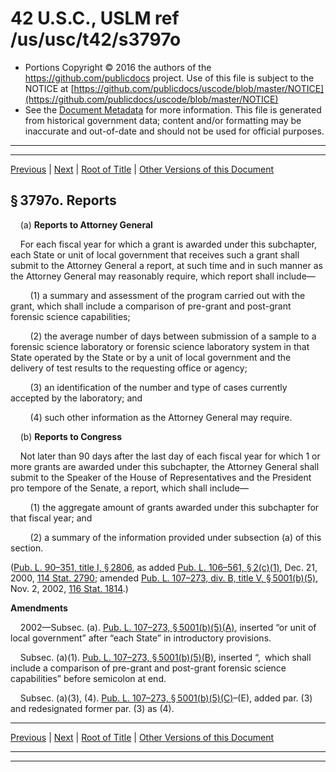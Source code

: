 ---
---

# 42 U.S.C., USLM ref /us/usc/t42/s3797o

* Portions Copyright © 2016 the authors of the https://github.com/publicdocs project.
  Use of this file is subject to the NOTICE at [https://github.com/publicdocs/uscode/blob/master/NOTICE](https://github.com/publicdocs/uscode/blob/master/NOTICE)
* See the [Document Metadata](././../../../../..//README.md) for more information.
  This file is generated from historical government data; content and/or formatting may be inaccurate and out-of-date and should not be used for official purposes.

----------
----------

[Previous](./../../../../..//us/usc/t42/ch46/schXV/m__us_usc_t42_s3797n.md) | [Next](./../../../../..//us/usc/t42/ch46/schXV–A/m__us_usc_t42_ch46_schXV–A.md) | [Root of Title](./../../../../../) | [Other Versions of this Document](https://publicdocs.github.io/go/links?ns=uslm&ref=%2Fus%2Fusc%2Ft42%2Fs3797o)

## § 3797o. Reports

    (a) __Reports to Attorney General__ 

    For each fiscal year for which a grant is awarded under this subchapter, each State or unit of local government that receives such a grant shall submit to the Attorney General a report, at such time and in such manner as the Attorney General may reasonably require, which report shall include—

        (1) a summary and assessment of the program carried out with the grant, which shall include a comparison of pre-grant and post-grant forensic science capabilities;

        (2) the average number of days between submission of a sample to a forensic science laboratory or forensic science laboratory system in that State operated by the State or by a unit of local government and the delivery of test results to the requesting office or agency;

        (3) an identification of the number and type of cases currently accepted by the laboratory; and

        (4) such other information as the Attorney General may require.

    (b) __Reports to Congress__ 

    Not later than 90 days after the last day of each fiscal year for which 1 or more grants are awarded under this subchapter, the Attorney General shall submit to the Speaker of the House of Representatives and the President pro tempore of the Senate, a report, which shall include—

        (1) the aggregate amount of grants awarded under this subchapter for that fiscal year; and

        (2) a summary of the information provided under subsection (a) of this section.

([Pub. L. 90–351, title I, § 2806][/us/pl/90/351/s2806], as added [Pub. L. 106–561, § 2(c)(1)][/us/pl/106/561/s2/c/1], Dec. 21, 2000, [114 Stat. 2790][/us/stat/114/2790]; amended [Pub. L. 107–273, div. B, title V, § 5001(b)(5)][/us/pl/107/273/s5001/b/5], Nov. 2, 2002, [116 Stat. 1814][/us/stat/116/1814].)

 __Amendments__ 

    2002—Subsec. (a). [Pub. L. 107–273, § 5001(b)(5)(A)][/us/pl/107/273/s5001/b/5/A], inserted “or unit of local government” after “each State” in introductory provisions.

    Subsec. (a)(1). [Pub. L. 107–273, § 5001(b)(5)(B)][/us/pl/107/273/s5001/b/5/B], inserted “, which shall include a comparison of pre-grant and post-grant forensic science capabilities” before semicolon at end.

    Subsec. (a)(3), (4). [Pub. L. 107–273, § 5001(b)(5)(C)][/us/pl/107/273/s5001/b/5/C]–(E), added par. (3) and redesignated former par. (3) as (4).

----------

[Previous](./../../../../..//us/usc/t42/ch46/schXV/m__us_usc_t42_s3797n.md) | [Next](./../../../../..//us/usc/t42/ch46/schXV–A/m__us_usc_t42_ch46_schXV–A.md) | [Root of Title](./../../../../../) | [Other Versions of this Document](https://publicdocs.github.io/go/links?ns=uslm&ref=%2Fus%2Fusc%2Ft42%2Fs3797o)

----------
----------

[/us/pl/90/351/s2806]: https://publicdocs.github.io/go/links?ns=uslm&ref=%2Fus%2Fpl%2F90%2F351%2Fs2806
[/us/pl/106/561/s2/c/1]: https://publicdocs.github.io/go/links?ns=uslm&ref=%2Fus%2Fpl%2F106%2F561%2Fs2%2Fc%2F1
[/us/stat/114/2790]: https://publicdocs.github.io/go/links?ns=uslm&ref=%2Fus%2Fstat%2F114%2F2790
[/us/pl/107/273/s5001/b/5]: https://publicdocs.github.io/go/links?ns=uslm&ref=%2Fus%2Fpl%2F107%2F273%2Fs5001%2Fb%2F5
[/us/stat/116/1814]: https://publicdocs.github.io/go/links?ns=uslm&ref=%2Fus%2Fstat%2F116%2F1814
[/us/pl/107/273/s5001/b/5/A]: https://publicdocs.github.io/go/links?ns=uslm&ref=%2Fus%2Fpl%2F107%2F273%2Fs5001%2Fb%2F5%2FA
[/us/pl/107/273/s5001/b/5/B]: https://publicdocs.github.io/go/links?ns=uslm&ref=%2Fus%2Fpl%2F107%2F273%2Fs5001%2Fb%2F5%2FB
[/us/pl/107/273/s5001/b/5/C]: https://publicdocs.github.io/go/links?ns=uslm&ref=%2Fus%2Fpl%2F107%2F273%2Fs5001%2Fb%2F5%2FC


